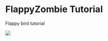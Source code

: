 # FlappyZombie Tutorial

Flappy bird tutorial

<img src="http://i.gyazo.com/f6e3361e335a173e17da474cdd19215a.png">
<img src "http://i.gyazo.com/2177fff43887b7f0c62d746d5dea4018.png">
